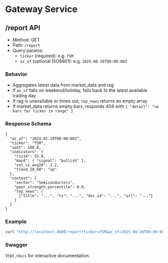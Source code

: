 # Gateway Service

## /report API

- Method: GET
- Path: `/report`
- Query params:
  - `ticker` (required): e.g. `TSM`
  - `as_of` (optional ISO8601): e.g. `2025-08-26T00:00:00Z`

### Behavior
- Aggregates latest data from market_data and rag
- If `as_of` falls on weekend/holiday, falls back to the latest available trading day
- If rag is unavailable or times out, `top_news` returns an empty array
- If market_data returns empty bars, responds 404 with `{ "detail": "no bars for ticker in range" }`

### Response Schema

```
{
  "as_of": "2024-01-10T00:00:00Z",
  "ticker": "TSM",
  "spot": 108.0,
  "indicators": {
    "rsi14": 55.0,
    "macd": { "signal": "bullish" },
    "vol_vs_avg20": 1.2,
    "trend_20_60": "up"
  },
  "context": {
    "sector": "Semiconductors",
    "peer_strength_percentile": 0.8,
    "top_news": [
      {"title": "...", "ts": "...", "doc_id": "...", "url": "..."}
    ]
  }
}
```

### Example

```bash
curl "http://localhost:8000/report?ticker=TSM&as_of=2025-08-26T00:00:00Z"
```

### Swagger

Visit `/docs` for interactive documentation.


